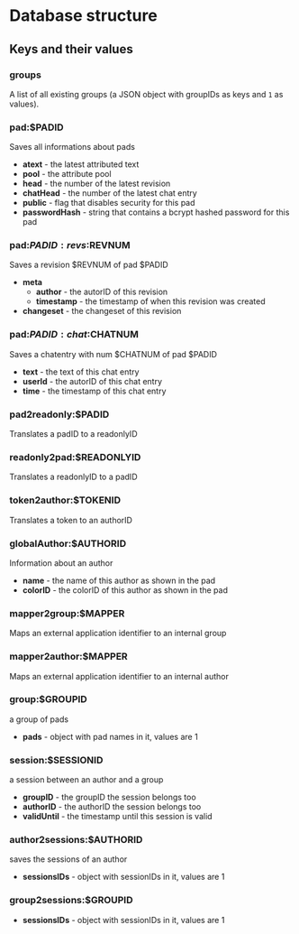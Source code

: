 # Database structure

## Keys and their values

### groups
A list of all existing groups (a JSON object with groupIDs as keys and `1` as values).

### pad:$PADID
Saves all informations about pads

* **atext** - the latest attributed text
* **pool** - the attribute pool
* **head** - the number of the latest revision
* **chatHead** - the number of the latest chat entry
* **public** - flag that disables security for this pad
* **passwordHash** - string that contains a bcrypt hashed password for this pad

### pad:$PADID:revs:$REVNUM
Saves a revision $REVNUM of pad $PADID

* **meta**
  * **author** - the autorID of this revision
  * **timestamp** - the timestamp of when this revision was created
* **changeset** - the changeset of this revision

### pad:$PADID:chat:$CHATNUM
Saves a chatentry with num $CHATNUM of pad $PADID

* **text** - the text of this chat entry
* **userId** - the autorID of this chat entry
* **time** - the timestamp of this chat entry

### pad2readonly:$PADID
Translates a padID to a readonlyID
### readonly2pad:$READONLYID
Translates a readonlyID to a padID
### token2author:$TOKENID
Translates a token to an authorID
### globalAuthor:$AUTHORID
Information about an author

* **name** - the name of this author as shown in the pad
* **colorID** - the colorID of this author as shown in the pad

### mapper2group:$MAPPER
Maps an external application identifier to an internal group 
### mapper2author:$MAPPER
Maps an external application identifier to an internal author 
### group:$GROUPID
a group of pads

* **pads** - object with pad names in it, values are 1
### session:$SESSIONID
a session between an author and a group

* **groupID** - the groupID the session belongs too
* **authorID** - the authorID the session belongs too
* **validUntil** - the timestamp until this session is valid

### author2sessions:$AUTHORID
saves the sessions of an author

* **sessionsIDs** - object with sessionIDs in it, values are 1

### group2sessions:$GROUPID

* **sessionsIDs** - object with sessionIDs in it, values are 1
